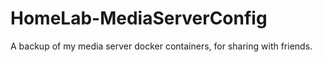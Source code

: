 # HomeLab-MediaServerConfig
A backup of my media server docker containers, for sharing with friends.